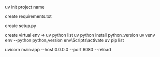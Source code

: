 uv init project name

create requirements.txt

create setup.py

create virtual env => uv python list
                uv python install python_version
                uv venv env --python python_version
                env\Scripts\activate
                uv pip list
                

uvicorn main:app --host 0.0.0.0 --port 8080 --reload